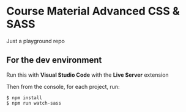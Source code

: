 # Course Material Advanced CSS & SASS

Just a playground repo

## For the dev environment

Run this with **Visual Studio Code** with the **Live Server** extension

Then from the console, for each project, run:

~~~
$ npm install
$ npm run watch-sass
~~~